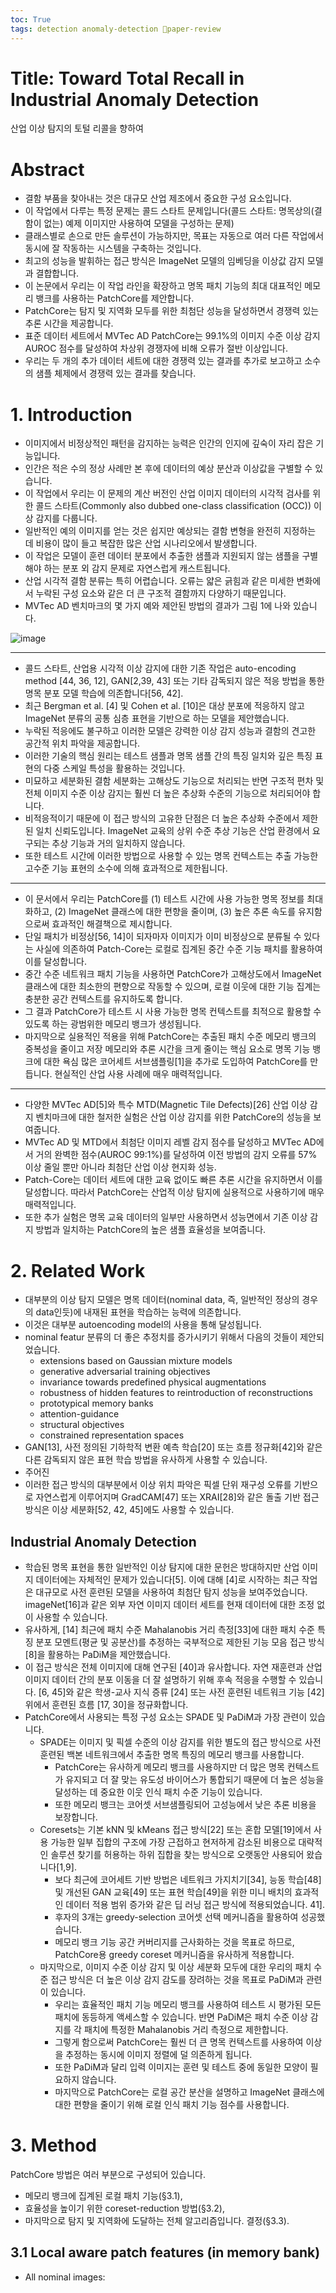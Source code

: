 ```yaml
---
toc: True
tags: detection anomaly-detection 🌟paper-review
---
```


# Title: Toward Total Recall in Industrial Anomaly Detection 
산업 이상 탐지의 토털 리콜을 향하여

# Abstract
* 결함 부품을 찾아내는 것은 대규모 산업 제조에서 중요한 구성 요소입니다.
* 이 작업에서 다루는 특정 문제는 콜드 스타트 문제입니다(콜드 스타트: 명목상의(결함이 없는) 예제 이미지만 사용하여 모델을 구성하는 문제)
* 클래스별로 손으로 만든 솔루션이 가능하지만, 목표는 자동으로 여러 다른 작업에서 동시에 잘 작동하는 시스템을 구축하는 것입니다.
* 최고의 성능을 발휘하는 접근 방식은 ImageNet 모델의 임베딩을 이상값 감지 모델과 결합합니다.
* 이 논문에서 우리는 이 작업 라인을 확장하고 명목 패치 기능의 최대 대표적인 메모리 뱅크를 사용하는 PatchCore를 제안합니다.
* PatchCore는 탐지 및 지역화 모두를 위한 최첨단 성능을 달성하면서 경쟁력 있는 추론 시간을 제공합니다.
* 표준 데이터 세트에서 MVTec AD PatchCore는 99.1%의 이미지 수준 이상 감지 AUROC 점수를 달성하여 차상위 경쟁자에 비해 오류가 절반 이상입니다.
* 우리는 두 개의 추가 데이터 세트에 대한 경쟁력 있는 결과를 추가로 보고하고 소수의 샘플 체제에서 경쟁력 있는 결과를 찾습니다.

# 1. Introduction 
* 이미지에서 비정상적인 패턴을 감지하는 능력은 인간의 인지에 깊숙이 자리 잡은 기능입니다.
* 인간은 적은 수의 정상 사례만 본 후에 데이터의 예상 분산과 이상값을 구별할 수 있습니다.
* 이 작업에서 우리는 이 문제의 계산 버전인 산업 이미지 데이터의 시각적 검사를 위한 콜드 스타트(Commonly also dubbed one-class classification (OCC)) 이상 감지를 다룹니다.
* 일반적인 예의 이미지를 얻는 것은 쉽지만 예상되는 결함 변형을 완전히 지정하는 데 비용이 많이 들고 복잡한 많은 산업 시나리오에서 발생합니다.
* 이 작업은 모델이 훈련 데이터 분포에서 추출한 샘플과 지원되지 않는 샘플을 구별해야 하는 분포 외 감지 문제로 자연스럽게 캐스트됩니다.
* 산업 시각적 결함 분류는 특히 어렵습니다. 오류는 얇은 긁힘과 같은 미세한 변화에서 누락된 구성 요소와 같은 더 큰 구조적 결함까지 다양하기 때문입니다.
* MVTec AD 벤치마크의 몇 가지 예와 제안된 방법의 결과가 그림 1에 나와 있습니다.

![image](https://user-images.githubusercontent.com/67637935/145343501-0dc64550-78ac-4965-85b0-bbaf545c8599.png)

---

* 콜드 스타트, 산업용 시각적 이상 감지에 대한 기존 작업은 auto-encoding method [44, 36, 12], GAN[2,39, 43] 또는 기타 감독되지 않은 적응 방법을 통한 명목 분포 모델 학습에 의존합니다[56, 42].
* 최근 Bergman et al. [4] 및 Cohen et al. [10]은 대상 분포에 적응하지 않고 ImageNet 분류의 공통 심층 표현을 기반으로 하는 모델을 제안했습니다.
* 누락된 적응에도 불구하고 이러한 모델은 강력한 이상 감지 성능과 결함의 견고한 공간적 위치 파악을 제공합니다.
* 이러한 기술의 핵심 원리는 테스트 샘플과 명목 샘플 간의 특징 일치와 깊은 특징 표현의 다중 스케일 특성을 활용하는 것입니다.
* 미묘하고 세분화된 결함 세분화는 고해상도 기능으로 처리되는 반면 구조적 편차 및 전체 이미지 수준 이상 감지는 훨씬 더 높은 추상화 수준의 기능으로 처리되어야 합니다.
* 비적응적이기 때문에 이 접근 방식의 고유한 단점은 더 높은 추상화 수준에서 제한된 일치 신뢰도입니다. ImageNet 교육의 상위 수준 추상 기능은 산업 환경에서 요구되는 추상 기능과 거의 일치하지 않습니다.
* 또한 테스트 시간에 이러한 방법으로 사용할 수 있는 명목 컨텍스트는 추출 가능한 고수준 기능 표현의 소수에 의해 효과적으로 제한됩니다.

---

* 이 문서에서 우리는 PatchCore를 (1) 테스트 시간에 사용 가능한 명목 정보를 최대화하고, (2) ImageNet 클래스에 대한 편향을 줄이며, (3) 높은 추론 속도를 유지함으로써 효과적인 해결책으로 제시합니다.
* 단일 패치가 비정상[56, 14]이 되자마자 이미지가 이미 비정상으로 분류될 수 있다는 사실에 의존하여 Patch-Core는 로컬로 집계된 중간 수준 기능 패치를 활용하여 이를 달성합니다.
* 중간 수준 네트워크 패치 기능을 사용하면 PatchCore가 고해상도에서 ImageNet 클래스에 대한 최소한의 편향으로 작동할 수 있으며, 로컬 이웃에 대한 기능 집계는 충분한 공간 컨텍스트를 유지하도록 합니다.
* 그 결과 PatchCore가 테스트 시 사용 가능한 명목 컨텍스트를 최적으로 활용할 수 있도록 하는 광범위한 메모리 뱅크가 생성됩니다.
* 마지막으로 실용적인 적용을 위해 PatchCore는 추출된 패치 수준 메모리 뱅크의 중복성을 줄이고 저장 메모리와 추론 시간을 크게 줄이는 핵심 요소로 명목 기능 뱅크에 대한 욕심 많은 코어세트 서브샘플링[1]을 추가로 도입하여 PatchCore를 만듭니다. 현실적인 산업 사용 사례에 매우 매력적입니다.

---

* 다양한 MVTec AD[5]와 특수 MTD(Magnetic Tile Defects)[26] 산업 이상 감지 벤치마크에 대한 철저한 실험은 산업 이상 감지를 위한 PatchCore의 성능을 보여줍니다.
* MVTec AD 및 MTD에서 최첨단 이미지 레벨 감지 점수를 달성하고 MVTec AD에서 거의 완벽한 점수(AUROC 99:1%)를 달성하여 이전 방법의 감지 오류를 57% 이상 줄일 뿐만 아니라 최첨단 산업 이상 현지화 성능.
* Patch-Core는 데이터 세트에 대한 교육 없이도 빠른 추론 시간을 유지하면서 이를 달성합니다. 따라서 PatchCore는 산업적 이상 탐지에 실용적으로 사용하기에 매우 매력적입니다.
* 또한 추가 실험은 명목 교육 데이터의 일부만 사용하면서 성능면에서 기존 이상 감지 방법과 일치하는 PatchCore의 높은 샘플 효율성을 보여줍니다.

# 2. Related Work

* 대부분의 이상 탐지 모델은 명목 데이터(nominal data, 즉, 일반적인 정상의 경우의 data인듯)에 내재된 표현을 학습하는 능력에 의존합니다.
* 이것은 대부분 autoencoding model의 사용을 통해 달성됩니다.
* nominal featur 분류의 더 좋은 추정치를 증가시키기 위해서 다음의 것들이 제안되었습니다.
  * extensions based on Gaussian mixture models
  * generative adversarial training objectives
  * invariance towards predefined physical augmentations
  * robustness of hidden features to reintroduction of reconstructions 
  * prototypical memory banks
  * attention-guidance
  * structural objectives 
  * constrained representation spaces 
* GAN[13], 사전 정의된 기하학적 변환 예측 학습[20] 또는 흐름 정규화[42]와 같은 다른 감독되지 않은 표현 학습 방법을 유사하게 사용할 수 있습니다.
* 주어진 
* 이러한 접근 방식의 대부분에서 이상 위치 파악은 픽셀 단위 재구성 오류를 기반으로 자연스럽게 이루어지며 GradCAM[47] 또는 XRAI[28]와 같은 돌출 기반 접근 방식은 이상 세분화[52, 42, 45]에도 사용할 수 있습니다.

## Industrial Anomaly Detection
* 학습된 명목 표현을 통한 일반적인 이상 탐지에 대한 문헌은 방대하지만 산업 이미지 데이터에는 자체적인 문제가 있습니다[5]. 이에 대해 [4]로 시작하는 최근 작업은 대규모로 사전 훈련된 모델을 사용하여 최첨단 탐지 성능을 보여주었습니다. imageNet[16]과 같은 외부 자연 이미지 데이터 세트를 현재 데이터에 대한 조정 없이 사용할 수 있습니다.
* 유사하게, [14] 최근에 패치 수준 Mahalanobis 거리 측정[33]에 대한 패치 수준 특징 분포 모멘트(평균 및 공분산)를 추정하는 국부적으로 제한된 기능 모음 접근 방식[8]을 활용하는 PaDiM을 제안했습니다.
* 이 접근 방식은 전체 이미지에 대해 연구된 [40]과 유사합니다. 자연 재훈련과 산업 이미지 데이터 간의 분포 이동을 더 잘 설명하기 위해 후속 적응을 수행할 수 있습니다. [6, 45]와 같은 학생-교사 지식 증류 [24] 또는 사전 훈련된 네트워크 기능 [42] 위에서 훈련된 흐름 [17, 30]을 정규화합니다.
* PatchCore에서 사용되는 특정 구성 요소는 SPADE 및 PaDiM과 가장 관련이 있습니다.
  * SPADE는 이미지 및 픽셀 수준의 이상 감지를 위한 별도의 접근 방식으로 사전 훈련된 백본 네트워크에서 추출한 명목 특징의 메모리 뱅크를 사용합니다.
    * PatchCore는 유사하게 메모리 뱅크를 사용하지만 더 많은 명목 컨텍스트가 유지되고 더 잘 맞는 유도성 바이어스가 통합되기 때문에 더 높은 성능을 달성하는 데 중요한 이웃 인식 패치 수준 기능이 있습니다.
    * 또한 메모리 뱅크는 코어셋 서브샘플링되어 고성능에서 낮은 추론 비용을 보장합니다.
  * Coresets는 기본 kNN 및 kMeans 접근 방식[22] 또는 혼합 모델[19]에서 사용 가능한 일부 집합의 구조에 가장 근접하고 현저하게 감소된 비용으로 대략적인 솔루션 찾기를 허용하는 하위 집합을 찾는 방식으로 오랫동안 사용되어 왔습니다[1,9].
    * 보다 최근에 코어세트 기반 방법은 네트워크 가지치기[34], 능동 학습[48] 및 개선된 GAN 교육[49] 또는 표현 학습[49]을 위한 미니 배치의 효과적인 데이터 적용 범위 증가와 같은 딥 러닝 접근 방식에 적용되었습니다. 41].
    * 후자의 3개는 greedy-selection 코어셋 선택 메커니즘을 활용하여 성공했습니다.
    * 메모리 뱅크 기능 공간 커버리지를 근사화하는 것을 목표로 하므로, PatchCore용 greedy coreset 메커니즘을 유사하게 적용합니다.
  * 마지막으로, 이미지 수준 이상 감지 및 이상 세분화 모두에 대한 우리의 패치 수준 접근 방식은 더 높은 이상 감지 감도를 장려하는 것을 목표로 PaDiM과 관련이 있습니다.
    * 우리는 효율적인 패치 기능 메모리 뱅크를 사용하여 테스트 시 평가된 모든 패치에 동등하게 액세스할 수 있습니다. 반면 PaDiM은 패치 수준 이상 감지를 각 패치에 특정한 Mahalanobis 거리 측정으로 제한합니다.
    * 그렇게 함으로써 PatchCore는 훨씬 더 큰 명목 컨텍스트를 사용하여 이상을 추정하는 동시에 이미지 정렬에 덜 의존하게 됩니다.
    * 또한 PaDiM과 달리 입력 이미지는 훈련 및 테스트 중에 동일한 모양이 필요하지 않습니다.
    * 마지막으로 PatchCore는 로컬 공간 분산을 설명하고 ImageNet 클래스에 대한 편향을 줄이기 위해 로컬 인식 패치 기능 점수를 사용합니다.

# 3. Method
PatchCore 방법은 여러 부분으로 구성되어 있습니다. 
- 메모리 뱅크에 집계된 로컬 패치 기능(§3.1), 
- 효율성을 높이기 위한 coreset-reduction 방법(§3.2), 
- 마지막으로 탐지 및 지역화에 도달하는 전체 알고리즘입니다. 결정(§3.3). 

## 3.1 Local aware patch features (in memory bank)
* All nominal images: 
